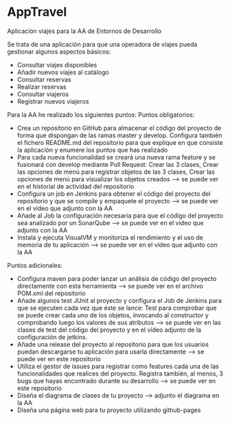 # AppTravel
Aplicación viajes para la AA de Entornos de Desarrollo

Se trata de una aplicación para que una operadora de viajes pueda gestionar algunos aspectos básicos:
- Consultar viajes disponibles
- Añadir nuevos viajes al catálogo
- Consultar reservas
- Realizar reservas
- Consultar viajeros
- Registrar nuevos viajeros

Para la AA he realizado los siguientes puntos:
Puntos obligatorios:
- Crea un repositorio en GitHub para almacenar el código del proyecto de forma que dispongan de las ramas master y develop. Configura también el fichero README.md del repositorio para que explique en que consiste la aplicación y enumere los puntos que has realizado
- Para cada nueva funcionalidad se creará una nueva rama feature y se fusionará con develop mediante Pull Request: Crear las 3 clases, Crear las opciones de menú para registrar objetos de las 3 clases, Crear las opciones de menú para visualizar los objetos creados --> se puede ver en el historial de actividad del repositorio
- Configura un job en Jenkins para obtener el código del proyecto del repositorio y que se compile y empaquete el proyecto --> se puede ver en el vídeo que adjunto con la AA
- Añade al Job la configuración necesaria para que el código del proyecto sea analizado por un SonarQube --> se puede ver en el vídeo que adjunto con la AA
- Instala y ejecuta VisualVM y monitoriza el rendimiento y el uso de memoria de tu aplicación --> se puede ver en el vídeo que adjunto con la AA

Puntos adicionales:
- Configura maven para poder lanzar un análisis de código del proyecto directamente con esta herramienta --> se puede ver en el archivo POM.xml del repositorio
- Añade algunos test JUnit al proyecto y configura el Job de Jenkins para que se ejecuten cada vez que éste se lance: Test para comprobar que se puede crear cada uno de los objetos, invocando al constructor y comprobando luego los valores de sus atributos --> se puede ver en las clases de test del código del proyecto y en el vídeo adjunto de la configuración de jetkins.
- Añade una release del proyecto al repositorio para que los usuarios puedan descargarse tu aplicación para usarla directamente --> se puede ver en este repositorio
- Utiliza el gestor de issues para registrar como features cada una de las funcionalidades que realices del proyecto. Registra también, al menos, 3 bugs que hayas encontrado durante su desarrollo --> se puede ver en este repositorio
- Diseña el diagrama de clases de tu proyecto --> adjunto el diagrama en la AA
- Diseña una página web para tu proyecto utilizando github-pages

